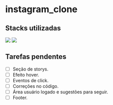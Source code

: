 # instagram_clone
 
## Stacks utilizadas
<div>
  <img src="https://img.shields.io/badge/HTML5-E34F26?style=for-the-badge&logo=html5&logoColor=white">
  <img src="https://img.shields.io/badge/CSS3-1572B6?style=for-the-badge&logo=css3&logoColor=white">
</div>

## Tarefas pendentes
- [ ] Seção de storys.
- [ ] Efeito hover.
- [ ] Eventos de click.
- [ ] Correções no código.  
- [ ] Área usuário logado e sugestões para seguir.
- [ ] Footer.